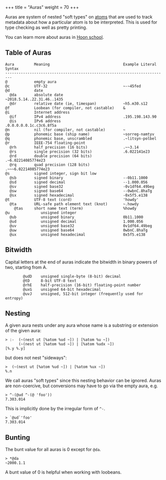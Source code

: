 +++
title = "Auras"
weight = 70
+++

Auras are system of nested "soft types" on [atoms](/glossary/atom) that
are used to track metadata about how a particular atom is to be interpreted.
This is used for type checking as well as pretty printing.

You can learn more about auras in [Hoon school](/courses/hoon-school/B-syntax#nouns).

## Table of Auras

```
Aura         Meaning                                 Example Literal Syntax
-------------------------------------------------------------------------
@            empty aura
@c           UTF-32                                  ~-~45fed
@d           date
  @da        absolute date                           ~2018.5.14..22.31.46..1435
  @dr        relative date (ie, timespan)            ~h5.m30.s12
@f           Loobean (for compiler, not castable)    &
@i           Internet address
  @if        IPv4 address                            .195.198.143.90
  @is        IPv6 address                            .0.0.0.0.0.1c.c3c6.8f5a
@n           nil (for compiler, not castable)        ~
@p           phonemic base (ship name)               ~sorreg-namtyv
@q           phonemic base, unscrambled              .~litsyn-polbel
@r           IEEE-754 floating-point
  @rh        half precision (16 bits)                .~~3.14
  @rs        single precision (32 bits)              .6.022141e23
  @rd        double precision (64 bits)              .~6.02214085774e23
  @rq        quad precision (128 bits)               .~~~6.02214085774e23
@s           signed integer, sign bit low
  @sb        signed binary                           --0b11.1000
  @sd        signed decimal                          --1.000.056
  @sv        signed base32                           -0v1df64.49beg
  @sw        signed base64                           --0wbnC.8haTg
  @sx        signed hexadecimal                      -0x5f5.e138
@t           UTF-8 text (cord)                       'howdy'
  @ta        URL-safe path element text (knot)       ~.howdy
    @tas     short name text (term)                  %howdy
@u              unsigned integer
  @ub           unsigned binary                      0b11.1000
  @ud           unsigned decimal                     1.000.056
  @uv           unsigned base32                      0v1df64.49beg
  @uw           unsigned base64                      0wbnC.8haTg
  @ux           unsigned hexadecimal                 0x5f5.e138
```

## Bitwidth

Capital letters at the end of auras indicate the bitwidth in binary powers of
two, starting from A.

```
        @udD    unsigned single-byte (8-bit) decimal
        @tD     8-bit UTF-8 text
        @rhE    half-precision (16-bit) floating-point number
        @uxG    unsigned 64-bit hexadecimal
        @uvJ    unsigned, 512-bit integer (frequently used for entropy)
```

## Nesting

A given aura nests under any aura whose name is a substring or extension of the
given aura:

```
> :-  (~(nest ut [%atom %ud ~]) | [%atom %u ~])
      (~(nest ut [%atom %ud ~]) | [%atom %udx ~])
[%.y %.y]
```

but does not nest "sideways":

```
>  (~(nest ut [%atom %ud ~]) | [%atom %ux ~])
%.n
```

We call auras "soft types" since this nesting behavior can be ignored. Auras are
non-coercive, but conversions may have to go via the empty aura, e.g.

```
> ^-(@ud ^-(@ 'foo'))
7.303.014
```

This is implicitly done by the irregular form of `^-`.

```
> `@ud`'foo'
7.303.014
```

## Bunting

The bunt value for all auras is 0 except for `@da`.

```
> *@da
~2000.1.1
```

A bunt value of 0 is helpful when working with loobeans.
